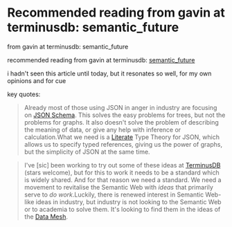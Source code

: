 # Recommended reading from gavin at terminusdb: semantic_future

from gavin at terminusdb: semantic_future

recommended reading from gavin at terminusdb: [semantic_future](https://github.com/GavinMendelGleason/blog/blob/main/entries/semantic_future.md)

i hadn't seen this article until today, but it resonates so well, for my own opinions and for cue

key quotes:

> Already most of those using JSON in anger in industry are focusing on [JSON Schema](https://json-schema.org/). This solves the easy problems for trees, but not the problems for graphs. It also doesn't solve the problem of describing the meaning of data, or give any help with inference or calculation.What we need is a [Literate](https://en.wikipedia.org/wiki/Literate_programming) Type Theory for JSON, which allows us to specify typed references, giving us the power of graphs, but the simplicity of JSON at the same time.

> I've [sic] been working to try out some of these ideas at [TerminusDB](https://github.com/terminusdb/terminusdb) (stars welcome), but for this to work it needs to be a standard which is widely shared. And for that reason we need a standard. We need a movement to revitalise the Semantic Web with *ideas* that primarily serve to *do work*.Luckily, there is renewed interest in Semantic Web-like ideas in industry, but industry is not looking to the Semantic Web or to academia to solve them. It's looking to find them in the ideas of the [Data Mesh](https://www.datamesh-architecture.com/).
